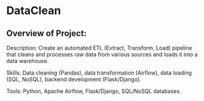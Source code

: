 # DataClean
Overview of Project:
-----
Description: Create an automated ETL (Extract, Transform, Load) pipeline that cleans and processes raw data from various sources and loads it into a data warehouse.

Skills: Data cleaning (Pandas), data transformation (Airflow), data loading (SQL, NoSQL), backend development (Flask/Django).

Tools: Python, Apache Airflow, Flask/Django, SQL/NoSQL databases.
